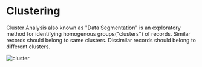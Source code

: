 # Clustering
Cluster Analysis also known as "Data Segmentation" is an exploratory method for identifying homogenous groups("clusters") of records. Similar records should belong to same clusters. Dissimilar records should belong to different clusters.

![cluster](https://user-images.githubusercontent.com/105537870/181441917-26247dcd-7234-4f02-8568-80bad2d0cd2a.png)

